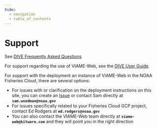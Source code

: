```yaml
---
hide:
  - navigation
  - table_of_contents
---
```


# Support

See [DIVE Frequently Asked Questions](https://kitware.github.io/dive/FAQ/)

For support regarding the use of VIAME-Web, see the [DIVE User Guide](https://kitware.github.io/dive). 

For support with the deployment an instance of VIAME-Web in the NOAA Fisheries Cloud, there are several options:

* For issues with or clarification on the deployment instructions on this site, you can create an [Issue](https://github.com/smwoodman/viame-web-fisheries-cloud/issues) or contact Sam directly at **`sam.woodman@noaa.gov`**
* For issues specifically related to your Fisheries Cloud GCP project, contact Ed Rodgers at **`ed.rodgers@noaa.gov`**
* You can also contact the VIAME-Web team directly at **`viame-web@kitware.com`** and they will point you in the right direction
